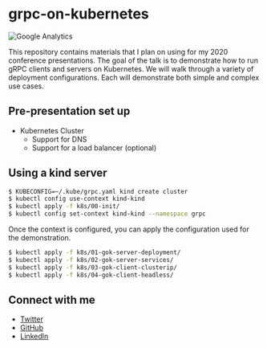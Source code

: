 # grpc-on-kubernetes
![Google Analytics](https://www.google-analytics.com/collect?v=1&tid=UA-172921913-1&cid=555&t=pageview&ec=repo&ea=open&dp=grpc-on-kubernetes&dt=grpc-on-kubernetes)

This repository contains materials that I plan on using for my 2020 conference presentations.
The goal of the talk is to demonstrate how to run gRPC clients and servers on Kubernetes.
We will walk through a variety of deployment configurations.
Each will demonstrate both simple and complex use cases.

## Pre-presentation set up

* Kubernetes Cluster
  * Support for DNS
  * Support for a load balancer (optional)

## Using a kind server

```bash
$ KUBECONFIG=~/.kube/grpc.yaml kind create cluster
$ kubectl config use-context kind-kind
$ kubectl apply -f k8s/00-init/
$ kubectl config set-context kind-kind --namespace grpc
```

Once the context is configured, you can apply the configuration used for the demonstration.

```bash
$ kubectl apply -f k8s/01-gok-server-deployment/
$ kubectl apply -f k8s/02-gok-server-services/
$ kubectl apply -f k8s/03-gok-client-clusterip/
$ kubectl apply -f k8s/04-gok-client-headless/
```

## Connect with me

* [Twitter](https://twitter.com/_mjpitz_)
* [GitHub](https://github.com/mjpitz)
* [LinkedIn](https://www.linkedin.com/in/mjpitz/)
